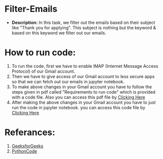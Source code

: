 # Filter-Emails
* __Description:__
In this task, we filter out the emails based on their subject like "Thank you for applying". This subject is nothing but the keyword & based on this keyword we filter out our emails.

# How to run code:
1. To run the code, first we have to enable IMAP (Internet Message Access Protocol) of our Gmail account.
2. Then we have to give access of our Gmail account to less secure apps so that we can fetch out our emails in jupyter notebook.
3. To make above changes in your Gmail account you have to follow the steps given in pdf called "Requirements to run code" which is provided with a code file. Also you can access this pdf file by [Clicking Here](https://github.com/DINESHGITAYE/Filter-Emails/blob/main/Requirements%20to%20run%20the%20code.pdf)
4. After making the above changes in your Gmail account you have to just run the code in jupyter notebook. you can access this code file by [Clicking Here](https://github.com/DINESHGITAYE/Filter-Emails/blob/main/Internship%20Task.ipynb)

# Referances:
1. [GeeksforGeeks](https://www.geeksforgeeks.org/python-fetch-your-gmail-emails-from-a-particular-user/)
2. [PythonCode](https://www.thepythoncode.com/article/reading-emails-in-python)
